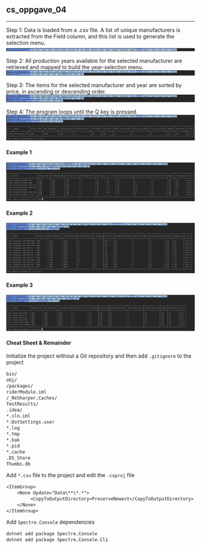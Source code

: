 ## cs_oppgave_04
___

Step 1: Data is loaded from a .csv file. A list of unique manufacturers is extracted from the Field column, and this list is used to generate the selection menu.
![img](https://github.com/VoltG3/cs_oppgave_04/blob/master/screenshot_01.png)

Step 2: All production years available for the selected manufacturer are retrieved and mapped to build the year-selection menu.
![img](https://github.com/VoltG3/cs_oppgave_04/blob/master/screenshot_02.png)

Step 3: The items for the selected manufacturer and year are sorted by price, in ascending or descending order.
![img](https://github.com/VoltG3/cs_oppgave_04/blob/master/screenshot_03.png)

Step 4: The program loops until the Q key is pressed.
![img](https://github.com/VoltG3/cs_oppgave_04/blob/master/screenshot_04.png)

#### Example 1
![img](https://github.com/VoltG3/cs_oppgave_04/blob/master/screenshot_05.png)

#### Example 2
![img](https://github.com/VoltG3/cs_oppgave_04/blob/master/screenshot_06.png)

#### Example 3
![img](https://github.com/VoltG3/cs_oppgave_04/blob/master/screenshot_07.png)

#### Cheat Sheet & Remainder

Initialize the project without a Git repository and then add `.gitignore` to the project
```
bin/
obj/
/packages/
riderModule.iml
/_ReSharper.Caches/
TestResults/
.idea/
*.sln.iml
*.DotSettings.user
*.log
*.tmp
*.bak
*.pid
*.cache
.DS_Store
Thumbs.db
```

Add `*.csv` file to the project and edit the `.csproj` file
```
<ItemGroup>
    <None Update="Data\**\*.*">
    	 <CopyToOutputDirectory>PreserveNewest</CopyToOutputDirectory>
    </None>
</ItemGroup>
```

Add `Spectre.Console` dependencies
```
dotnet add package Spectre.Console
dotnet add package Spectre.Console.Cli
```